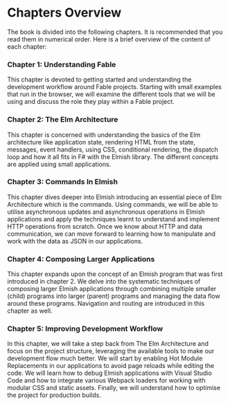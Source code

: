 # Chapters Overview

The book is divided into the following chapters. It is recommended that you read them in numerical order. Here is a brief overview of the content of each chapter:

### Chapter 1: Understanding Fable
This chapter is devoted to getting started and understanding the development workflow around Fable projects. Starting with small examples that run in the browser, we will examine the different tools that we will be using and discuss the role they play within a Fable project.

### Chapter 2: The Elm Architecture
This chapter is concerned with understanding the basics of the Elm architecture like application state, rendering HTML from the state, messages, event handlers, using CSS, conditional rendering, the dispatch loop and how it all fits in F# with the Elmish library. The different concepts are applied using small applications.

### Chapter 3: Commands In Elmish
This chapter dives deeper into Elmish introducing an essential piece of Elm Architecture which is the commands. Using commands, we will be able to utilise asynchronous updates and asynchronous operations in Elmish applications and apply the techniques learnt to understand and implement HTTP operations from scratch. Once we know about HTTP and data communication, we can move forward to learning how to manipulate and work with the data as JSON in our applications.

### Chapter 4: Composing Larger Applications
This chapter expands upon the concept of an Elmish program that was first introduced in chapter 2. We delve into the systematic techniques of composing larger Elmish applications through combining multiple smaller (child) programs into larger (parent) programs and managing the data flow around these programs. Navigation and routing are introduced in this chapter as well.

### Chapter 5: Improving Development Workflow
In this chapter, we will take a step back from The Elm Architecture and focus on the project structure, leveraging the available tools to make our development flow much better. We will start by enabling Hot Module Replacements in our applications to avoid page reloads while editing the code. We will learn how to debug Elmish applications with Visual Studio Code and how to integrate various Webpack loaders for working with modular CSS and static assets. Finally, we will understand how to optimise the project for production builds.
